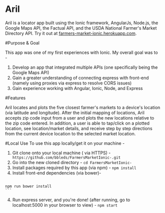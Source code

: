# Aril

Aril is a locator app built using the Ionic framework, AngularJs, Node.js, the Google Maps API, the Factual API, and the USDA National Farmer's Market Directory API. Try it out at [farmers-market-ionic.herokuapp.com](http://farmers-market-ionic.herokuapp.com/#/tab/dash).

#Purpose & Goal

This app was one of my first experiences with Ionic. My overall goal was to -
 1. Develop an app that integrated multiple APIs (one specifically being the Google Maps API)
 2. Gain a greater understanding of connecting express with front-end (namely using proxies via express to resolve CORS issues)
 3. Gain experience working with Angular, Ionic, Node, and Express

#Features

Aril locates and plots the five closest farmer's markets to a device's location (via latitude and longitude). After the initial mapping of locations, Aril accepts zip code input from a user and plots the new locations relative to the zip code entered. In addition, a user is able to tap/click on a plotted location, see location/market details, and receive step by step directions from the current device location to the selected market location.

#Local Use
To use this app locally/get it on your machine -
  1. Git clone onto your local machine ( via HTTPS) - ``` https://github.com/bbleds/FarmersMarketIonic-.git```
  2. Go into the new cloned directory - ``` cd FarmersMarketIonic- ```
  3. Install packages required by this app (via npm) -
    ```
    npm install
    ```
  4. Install front-end dependencies (via bower)-
  	 ```
    npm run bower install
    ```
  4. Run express server, and you're done! (after running, go to localhost:5000 in your browser to view) -
    ```
    npm start
    ```

